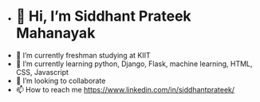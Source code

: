 - # 👋 Hi, I’m Siddhant Prateek Mahanayak
- 👀 I’m currently freshman studying at KIIT 
- 🌱 I’m currently learning python, Django, Flask, machine learning, HTML, CSS, Javascript
- 💞️ I’m looking to collaborate 
- 📫 How to reach me https://www.linkedin.com/in/siddhantprateek/

<!---
siddhantprateek/siddhantprateek is a ✨ special ✨ repository because its `README.md` (this file) appears on your GitHub profile.
You can click the Preview link to take a look at your changes.
--->
